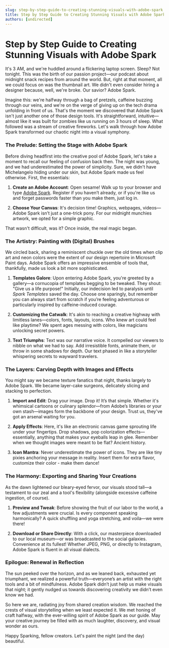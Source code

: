 ```yaml
---
slug: step-by-step-guide-to-creating-stunning-visuals-with-adobe-spark
title: Step by Step Guide to Creating Stunning Visuals with Adobe Spark
authors: [undirected]
---
```



# Step by Step Guide to Creating Stunning Visuals with Adobe Spark

It's 3 AM, and we're huddled around a flickering laptop screen. Sleep? Not tonight. This was the birth of our passion project—our podcast about midnight snack recipes from around the world. But, right at that moment, all we could focus on was the thumbnail art. We didn't even consider hiring a designer because, well, we're broke. Our savior? Adobe Spark.

Imagine this: we're halfway through a bag of pretzels, caffeine buzzing through our veins, and we're on the verge of giving up on the tech drama unfolding in front of us. That's the moment we discovered that Adobe Spark isn't just another one of those design tools. It's straightforward, intuitive—almost like it was built for zombies like us running on 3 hours of sleep. What followed was a stream of creative fireworks. Let's walk through how Adobe Spark transformed our chaotic night into a visual symphony.

### The Prelude: Setting the Stage with Adobe Spark

Before diving headfirst into the creative pool of Adobe Spark, let's take a moment to recall our feeling of confusion back then. The night was young, and we had underestimated the power of simplicity. Sure, we didn't have Michelangelo hiding under our skin, but Adobe Spark made us feel otherwise. First, the essentials:

1. **Create an Adobe Account**: Open sesame! Walk up to your browser and type [Adobe Spark](https://spark.adobe.com/). Register if you haven’t already, or if you're like us and forget passwords faster than you make them, just log in.

2. **Choose Your Canvas**: It's decision time! Graphics, webpages, videos—Adobe Spark isn’t just a one-trick pony. For our midnight munchies artwork, we opted for a simple graphic.

That wasn't difficult, was it? Once inside, the real magic began.

### The Artistry: Painting with (Digital) Brushes

We circled back, sharing a reminiscent chuckle over the old times when clip art and neon colors were the extent of our design repertoire in Microsoft Paint days. Adobe Spark offers an impressive ensemble of tools that, thankfully, made us look a bit more sophisticated.

1. **Templates Galore**: Upon entering Adobe Spark, you're greeted by a gallery—a cornucopia of templates begging to be tweaked. They shout: "Give us a life purpose!" Initially, our indecision led to paralysis until *Spark Templates* saved the day. Choose one sparingly, but remember you can always start from scratch if you’re feeling adventurous or particularly inspired by caffeine-induced courage.

2. **Customizing the Catwalk**: It's akin to reaching a creative highway with limitless lanes—colors, fonts, layouts, icons. Who knew art could feel like playtime? We spent ages messing with colors, like magicians unlocking secret powers. 

3. **Text Triumphs**: Text was our narrative voice. It compelled our viewers to nibble on what we had to say. Add irresistible fonts, animate them, or throw in some shadows for depth. Our text phased in like a storyteller whispering secrets to wayward travelers.

### The Layers: Carving Depth with Images and Effects

You might say we became texture fanatics that night, thanks largely to Adobe Spark. We became layer-cake surgeons, delicately slicing and stacking to perfection.

1. **Import and Edit**: Drag your image. Drop it! It’s that simple. Whether it's whimsical cartoons or culinary splendor—from Adobe’s libraries or your own stash—images form the backbone of your design. Trust us, they've got an arsenal waiting for you.

2. **Apply Effects**: Here, it's like an electronic canvas game sprouting life under your fingertips. Drop shadows, pop colorization effects—essentially, anything that makes your eyeballs leap in glee. Remember when we thought images were meant to be flat? Ancient history.

3. **Icon Mantra**: Never underestimate the power of icons. They are like tiny pixies anchoring your message in reality. Insert them for extra flavor, customize their color - make them dance!

### The Harmony: Exporting and Sharing Your Creations

As the dawn lightened our bleary-eyed fervor, our visuals stood tall—a testament to our zeal and a tool's flexibility (alongside excessive caffeine ingestion, of course).

1. **Preview and Tweak**: Before showing the fruit of our labor to the world, a few adjustments were crucial. Is every component speaking harmonically? A quick shuffling and yoga stretching, and voila—we were there!

2. **Download or Share Directly**: With a click, our masterpiece downloaded to our local museum—or was broadcasted to the social galaxies. Convenience at its fullest! Whether JPEG, PNG, or directly to Instagram, Adobe Spark is fluent in all visual dialects.

### Epilogue: Renewal in Reflection

The sun peeked over the horizon, and as we leaned back, exhausted yet triumphant, we realized a powerful truth—everyone’s an artist with the right tools and a bit of mindfulness. Adobe Spark didn’t just help us make visuals that night; it gently nudged us towards discovering creativity we didn’t even know we had.

So here we are, radiating joy from shared creation wisdom. We reached the crests of visual storytelling when we least expected it. We met honing of craft halfway, with the ever-willing spirit of Adobe Spark as our guide. May your creative journey be filled with as much laughter, discovery, and visual wonder as ours.

Happy Sparking, fellow creators. Let's paint the night (and the day) beautiful.